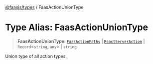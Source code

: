 [@faasjs/types](../README.md) / FaasActionUnionType

# Type Alias: FaasActionUnionType

> **FaasActionUnionType**: [`FaasActionPaths`](FaasActionPaths.md) \| [`ReactServerAction`](ReactServerAction.md) \| `Record`\<`string`, `any`\> \| `string`

Union type of all action types.
